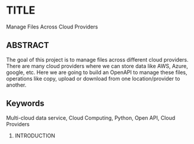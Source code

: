 # TITLE

Manage Files Across Cloud Providers


## ABSTRACT

The goal of this project is to manage files across different cloud providers. There are many cloud providers where we can store data like AWS, Azure, google, etc. Here we are going to build an OpenAPI to manage these files, operations like copy, upload or download from one location/provider to another. 

## Keywords

Multi-cloud data service, Cloud Computing, Python, Open API, Cloud Providers

1. INTRODUCTION
